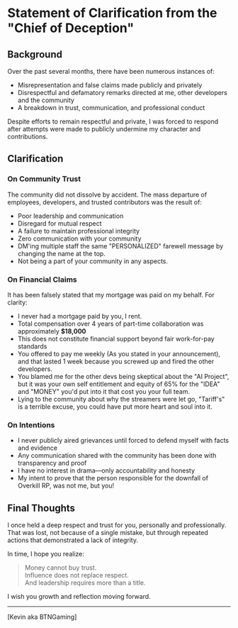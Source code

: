 # Statement of Clarification from the "Chief of Deception"

## Background

Over the past several months, there have been numerous instances of:

- Misrepresentation and false claims made publicly and privately
- Disrespectful and defamatory remarks directed at me, other developers and the community
- A breakdown in trust, communication, and professional conduct

Despite efforts to remain respectful and private, I was forced to respond after attempts were made to publicly undermine my character and contributions.

## Clarification

### On Community Trust

The community did not dissolve by accident. The mass departure of employees, developers, and trusted contributors was the result of:

- Poor leadership and communication
- Disregard for mutual respect
- A failure to maintain professional integrity
- Zero communication with your community
- DM'ing multiple staff the same "PERSONALIZED" farewell message by changing the name at the top.
- Not being a part of your community in any aspects.

### On Financial Claims

It has been falsely stated that my mortgage was paid on my behalf. For clarity:

- I never had a mortgage paid by you, I rent.
- Total compensation over 4 years of part-time collaboration was approximately **$18,000**
- This does not constitute financial support beyond fair work-for-pay standards
- You offered to pay me weekly (As you stated in your announcement), and that lasted 1 week because you screwed up and fired the other developers.
- You blamed me for the other devs being skeptical about the "AI Project", but it was your own self entitlement and equity of 65% for the "IDEA" and "MONEY" you'd put into it that cost you your full team.
- Lying to the community about why the streamers were let go, "Tariff's" is a terrible excuse, you could have put more heart and soul into it.

### On Intentions

- I never publicly aired grievances until forced to defend myself with facts and evidence
- Any communication shared with the community has been done with transparency and proof
- I have no interest in drama—only accountability and honesty
- My intent to prove that the person responsible for the downfall of Overkill RP, was not me, but you!

## Final Thoughts

I once held a deep respect and trust for you, personally and professionally. That was lost, not because of a single mistake, but through repeated actions that demonstrated a lack of integrity.

In time, I hope you realize:

> Money cannot buy trust.  
> Influence does not replace respect.  
> And leadership requires more than a title.

I wish you growth and reflection moving forward.

---

[Kevin aka BTNGaming]  
